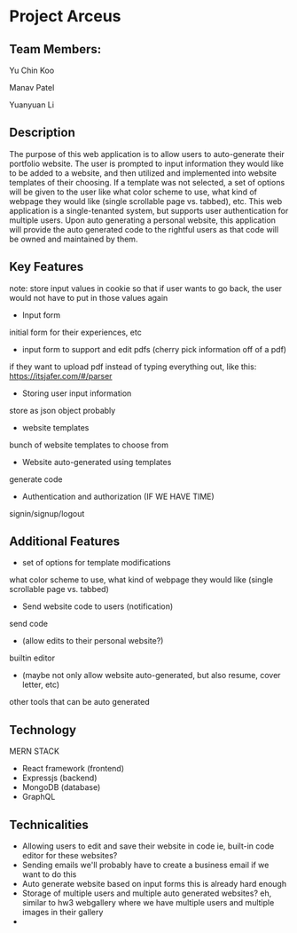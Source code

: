 # Project Arceus #

## Team Members:
Yu Chin Koo

Manav Patel

Yuanyuan Li

## Description
The purpose of this web application is to allow users to auto-generate their portfolio website. The user is prompted to input information they would like to be added to a website, and then utilized and implemented into website templates of their choosing. If a template was not selected, a set of options will be given to the user like what color scheme to use, what kind of webpage they would like (single scrollable page vs. tabbed), etc. This web application is a single-tenanted system, but supports user authentication for multiple users. Upon auto generating a personal website, this application will provide the auto generated code to the rightful users as that code will be owned and maintained by them.

## Key Features
note: store input values in cookie so that if user wants to go back, the user would not have to put in those values again
- Input form

initial form for their experiences, etc
- input form to support and edit pdfs (cherry pick information off of a pdf)
  
if they want to upload pdf instead of typing everything out, like this: https://itsjafer.com/#/parser
- Storing user input information

store as json object probably
- website templates
  
bunch of website templates to choose from
- Website auto-generated using templates

generate code
- Authentication and authorization (IF WE HAVE TIME)

signin/signup/logout
## Additional Features
- set of options for template modifications

what color scheme to use, what kind of webpage they would like (single scrollable page vs. tabbed)
- Send website code to users (notification)

send code
- (allow edits to their personal website?)

builtin editor
- (maybe not only allow website auto-generated, but also resume, cover letter, etc)

other tools that can be auto generated

## Technology
MERN STACK
- React framework (frontend)
- Expressjs (backend)
- MongoDB (database) 
- GraphQL

## Technicalities
- Allowing users to edit and save their website in code
  ie, built-in code editor for these websites?
- Sending emails
  we'll probably have to create a business email if we want to do this
- Auto generate website based on input forms
  this is already hard enough
- Storage of multiple users and multiple auto generated websites?
  eh, similar to hw3 webgallery where we have multiple users and multiple images in their gallery
- 